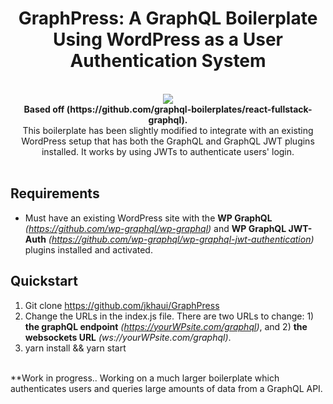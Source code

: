 <h1 align="center"><strong>GraphPress: A GraphQL Boilerplate Using WordPress as a User Authentication System</strong></h1>

<br />

<div align="center"><img src="https://s3.amazonaws.com/codelize/GraphPress.png" /></div></center>

<div align="center"><strong>Based off (https://github.com/graphql-boilerplates/react-fullstack-graphql).</strong></div>
<div align="center">This boilerplate has been slightly modified to integrate with an existing WordPress setup that has both the GraphQL and GraphQL JWT plugins installed. It works by using JWTs to authenticate users' login.</div>

<br />

## Requirements
- Must have an existing WordPress site with the <strong>WP GraphQL</strong> <em>(https://github.com/wp-graphql/wp-graphql)</em> and <strong>WP GraphQL JWT-Auth</strong> <em>(https://github.com/wp-graphql/wp-graphql-jwt-authentication)</em> plugins installed and activated.

## Quickstart

1. Git clone https://github.com/jkhaui/GraphPress
2. Change the URLs in the index.js file. There are two URLs to change: 1) <strong>the graphQL endpoint</strong> <em>(https://yourWPsite.com/graphql)</em>, and 2) <strong>the websockets URL</strong> <em>(ws://yourWPsite.com/graphql)</em>.
3. yarn install && yarn start

<br />
**Work in progress.. Working on a much larger boilerplate which authenticates users and queries large amounts of data from a GraphQL API.
